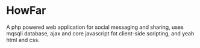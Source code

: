 # HowFar
A php powered web application for social messaging and sharing, uses mqsqli database, ajax and core javascript fot client-side scripting, and yeah html and css.

